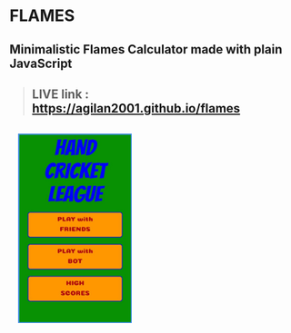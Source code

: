 # FLAMES
## Minimalistic Flames Calculator made with plain JavaScript
>## LIVE link : https://agilan2001.github.io/flames

<p>
<img src="https://github.com/agilan2001/hand-cricket-league/blob/master/screen1.jpg?raw=true" width=200 style="margin:15px">
</p>